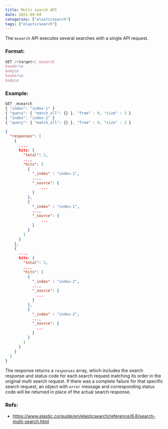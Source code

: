 ```yaml
---
title: Multi search API
date: 2021-09-04
categories: ["elasticsearch"]
tags: ["elasticsearch"]
---
```


The `msearch` API executes several searches with a single API request.

### Format:

```js
GET /<target>/_msearch
header\n
body\n
header\n
body\n
```

### Example:

```js
GET _msearch
{ "index": "index-1" }
{ "query": { "match_all": {} }, "from" : 0, "size" : 2 }
{ "index": "index-2" }
{ "query": { "match_all": {} }, "from" : 0, "size" : 2 }
```

```json
{
  "responses": [
    {
      ...,
      hits: {
        "total": 2,
        ...,
        "hits": [
          {
            "_index" : "index-1",
            ...,
            "_source": {
                ...
            }
          },
          {
            "_index" : "index-1",
            ...,
            "_source": {
                ...
            }
          }
        ]
      }
    },
    {
      ...,
      hits: {
        "total": 2,
        ...,
        "hits": [
          {
            "_index" : "index-2",
            ...,
            "_source": {
              ...
            }
          },
          {
            "_index" : "index-2",
            ...,
            "_source": {
              ...
            }
          }
        ]
      }
    }
  ]
}
```

The response returns a `responses` array, which includes the search response and status code for each search request matching its order in the original multi search request. If there was a complete failure for that specific search request, an object with `error` message and corresponding status code will be returned in place of the actual search response.

### Refs:

- https://www.elastic.co/guide/en/elasticsearch/reference/6.8/search-multi-search.html
